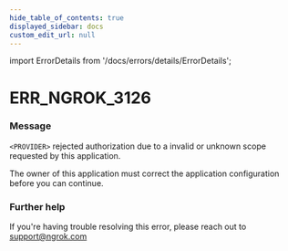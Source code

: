 ```yaml
---
hide_table_of_contents: true
displayed_sidebar: docs
custom_edit_url: null
---
```


import ErrorDetails from '/docs/errors/details/ErrorDetails';

# ERR_NGROK_3126

### Message
`<PROVIDER>` rejected authorization due to a invalid or unknown scope requested by this application.

The owner of this application must correct the application configuration before you can continue.

### Further help
If you're having trouble resolving this error, please reach out to [support@ngrok.com](mailto:support@ngrok.com?subject=Help%20with%20ERR_NGROK_3126)

<ErrorDetails error='err_ngrok_3126' />
